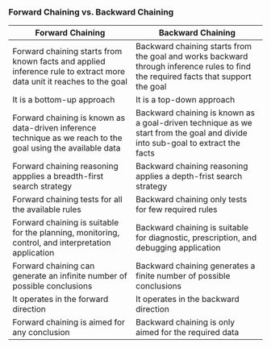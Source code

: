 ### Forward Chaining vs. Backward Chaining

| Forward Chaining | Backward Chaining |
| ---- | ---- |
| Forward chaining starts from known facts and applied inference rule to extract more data unit it reaches to the goal | Backward chaining starts from the goal and works backward through inference rules to find the required facts that support the goal |
| It is a bottom-up approach | It is a top-down approach |
| Forward chaining is known as data-driven inference technique as we reach to the goal using the available data | Backward chaining is known as a goal-driven technique as we start from the goal and divide into sub-goal to extract the facts |
| Forward chaining reasoning appplies a breadth-first search strategy | Backward chaining reasoning applies a depth-frist search strategy |
| Forward chaining tests for all the available rules | Backward chaining only tests for few required rules |
| Forward chaining is suitable for the planning, monitoring, control, and interpretation application | Backward chaining is suitable for diagnostic, prescription, and debugging application |
| Forward chaining can generate an infinite number of possible conclusions | Backward chaining generates a finite number of possible conclusions |
| It operates in the forward direction | It operates in the backward direction |
| Forward chaining is aimed for any conclusion | Backward chaining is only aimed for the required data |
